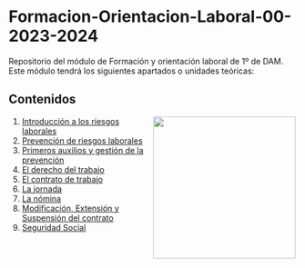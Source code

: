 # Formacion-Orientacion-Laboral-00-2023-2024
Repositorio del módulo de Formación y orientación laboral de 1º de DAM. Este módulo tendrá los siguientes apartados o unidades teóricas:

<h2>Contenidos</h2>
<picture> <img align="right" src="https://github.com/7oSkaaa/7oSkaaa/blob/main/Images/Right_Side.gif?raw=true" width = 250px></picture>
<ol>
  <li>
    <a href="https://github.com/Olmedo30/Formación-Orientación-Laboral-01-2023-2024">Introducción a los riesgos laborales</a>
  </li>
  <li>
    <a href="https://github.com/Olmedo30/Formación-Orientación-Laboral-02-2023-2024">Prevención de riesgos laborales</a>
  </li>
  <li>
    <a href="https://github.com/Olmedo30/Formación-Orientación-Laboral-03-2023-2024">Primeros auxílios y gestión de la prevención</a>
  </li>
  <li>
    <a href="https://github.com/Olmedo30/Formación-Orientación-Laboral-04-2023-2024">El derecho del trabajo</a>
  </li>
  <li>
    <a href="https://github.com/Olmedo30/Formación-Orientación-Laboral-05-2023-2024">El contrato de trabajo</a>
  </li>
  <li>
    <a href="https://github.com/Olmedo30/Formación-Orientación-Laboral-06-2023-2024">La jornada</a>
  </li>
  <li>
    <a href="https://github.com/Olmedo30/Formación-Orientación-Laboral-07-2023-2024">La nómina</a>
  </li>
  <li>
    <a href="https://github.com/Olmedo30/Formación-Orientación-Laboral-00-2023-2024">Modificación, Extensión y Suspensión del contrato</a>
  </li>
  <li>
    <a href="https://github.com/Olmedo30/Formación-Orientación-Laboral-00-2023-2024">Seguridad Social</a>
  </li>
</ol>
